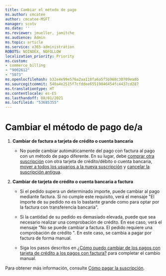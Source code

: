 ```yaml
---
title: Cambiar el método de pago
ms.author: cmcatee
author: cmcatee-MSFT
manager: scotv
ms.date: ''
ms.reviewer: jmueller, jamitche
ms.audience: Admin
ms.topic: article
ms.service: o365-administration
ROBOTS: NOINDEX, NOFOLLOW
localization_priority: Priority
ms.custom:
- commerce_billing
- "9002612"
- "5073"
ms.openlocfilehash: b32e4e99e576a2aa118fa6a5f5b968c30709ea8b
ms.sourcegitcommit: 540a4e2515f7cfddee65519046454fc4437cd287
ms.translationtype: HT
ms.contentlocale: es-ES
ms.lasthandoff: 08/01/2021
ms.locfileid: "53685355"
---
```

# <a name="change-payment-method-fromto"></a>Cambiar el método de pago de/a

1. **Cambiar de factura a tarjeta de crédito o cuenta bancaria**

    - No puede cambiar automáticamente del pago con factura al pago con un método de pago diferente. En su lugar, debe [comprar otra suscripción](/microsoft-365/commerce/try-or-buy-microsoft-365#buy-a-different-subscription) con otra tarjeta de crédito/débito o cuenta bancaria, [mover a todos los usuarios a la nueva suscripción](/microsoft-365/commerce/subscriptions/move-users-different-subscription) y [cancelar la suscripción antigua](/microsoft-365/commerce/subscriptions/cancel-your-subscription).

2. **Cambiar de tarjeta de crédito o cuenta bancaria a factura**

    - Si el pedido supera un determinado importe, puede cambiar al pago mediante factura. Si no cumple este requisito, verá el mensaje "El importe de su pedido no es lo bastante grande como para optar por la factura con transferencia bancaria".

    - Si la cantidad de su pedido es demasiado elevada, puede que sea necesario realizar una comprobación de crédito. En ese caso, verá el mensaje "No se puede cambiar a factura. El pedido requiere una comprobación de crédito ". En este caso, se cambia a pagar por factura de forma manual.

    - Siga los pasos descritos en [¿Cómo puedo cambiar de los pagos con tarjeta de crédito a los pagos con factura?](how-do-i-change-from-credit-card-payments-to-invoice.md) para completar el cambio manual.

Para obtener más información, consulte [Cómo pagar la suscripción](/microsoft-365/commerce/billing-and-payments/pay-for-your-subscription).
